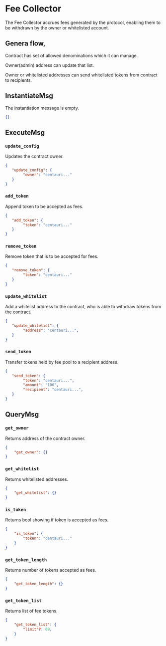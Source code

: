 # Fee Collector

The Fee Collector accrues fees generated by the protocol, enabling them to be withdrawn by the owner or whitelisted account.

## Genera flow, 

Contract has set of allowed denominations which it can manage. 

Owner(admin) address can update that list. 

Owner or whitelisted addresses can send whitelisted tokens from contract to recipients.

## InstantiateMsg

The instantiation message is empty.

```json
{}
```

## ExecuteMsg

### `update_config`

Updates the contract owner.

```json
{
   "update_config": {
        "owner": "centauri..."
   } 
}
```

### `add_token`

Append token to be accepted as fees.

```json
{
   "add_token": {
        "token": "centauri..."
   } 
}
```

### `remove_token`

Remove token that is to be accepted for fees.

```json
{
   "remove_token": {
        "token": "centauri..."
   } 
}
```

### `update_whitelist`

Add a whitelist address to the contract, who is able to withdraw tokens from the contract.

```json
{
   "update_whitelist": {
        "address": "centauri...",
   } 
}
```

### `send_token`

Transfer tokens held by fee pool to a recipient address.

```json
{
   "send_token": {
        "token": "centauri...",
        "amount": "100",
        "recipient": "centauri...",
   } 
}
```

## QueryMsg

### `get_owner`

Returns address of the contract owner.

```json
{
    "get_owner": {}
}
```

### `get_whitelist`

Returns whitelisted addresses.

```json
{
    "get_whitelist": {}
}
```

### `is_token`

Returns bool showing if token is accepted as fees.

```json
{
    "is_token": {
        "token": "centauri..."
    }
}
```

### `get_token_length`

Returns number of tokens accepted as fees.

```json
{
    "get_token_length": {}
}
```

### `get_token_list`

Returns list of fee tokens.

```json
{
    "get_token_list": {
        "limit"?: 69,
    }
}
```

